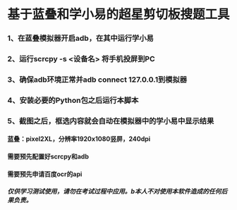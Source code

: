 # 基于蓝叠和学小易的超星剪切板搜题工具

### 1、在蓝叠模拟器开启adb，在其中运行学小易
### 2、运行scrcpy -s <设备名> 将手机投屏到PC
### 3、确保adb环境正常并adb connect 127.0.0.1到模拟器
### 4、安装必要的Python包之后运行本脚本
### 5、截图之后，框选内容就会自动在模拟器中的学小易中显示结果

#### 蓝叠：pixel2XL，分辨率1920x1080竖屏，240dpi
#### 需要预先配置好scrcpy和adb
#### 需要预先申请百度ocr的api

##### 仅供学习测试使用，请勿在考试过程中应用。b本人不对使用本软件造成的任何后果负责。
